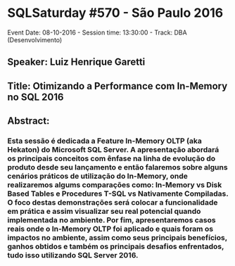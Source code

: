 # SQLSaturday #570 - São Paulo 2016
Event Date: 08-10-2016 - Session time: 13:30:00 - Track: DBA (Desenvolvimento)
## Speaker: Luiz Henrique Garetti
## Title: Otimizando a Performance com In-Memory no SQL 2016
## Abstract:
### Esta sessão é dedicada a Feature In-Memory OLTP (aka Hekaton) do Microsoft SQL Server. A apresentação abordará os principais conceitos com ênfase na linha de evolução do produto desde seu lançamento e então falaremos sobre alguns cenários práticos de utilização do In-Memory, onde realizaremos algums comparações como: In-Memory vs Disk Based Tables e Procedures T-SQL vs Nativamente Compiladas. O foco destas demonstrações será colocar a funcionalidade em prática e assim visualizar seu real potencial quando implementada no ambiente. Por fim, apresentaremos casos reais onde o In-Memory OLTP foi aplicado e quais foram os impactos no ambiente, assim como seus principais benefícios, ganhos obtidos e também os principais desafios enfrentados, tudo isso utilizando SQL Server 2016.
